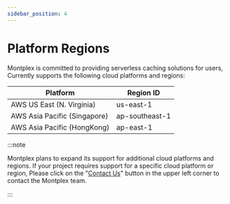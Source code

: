 ```yaml
---
sidebar_position: 4
---
```


# Platform Regions

Montplex is committed to providing serverless caching solutions for users, Currently supports the following cloud platforms and regions:

| Platform                     | Region ID      |
| ---------------------------- | -------------- |
| AWS US East (N. Virginia)    | us-east-1      |
| AWS Asia Pacific (Singapore) | ap-southeast-1 |
| AWS Asia Pacific (HongKong)  | ap-east-1      |


:::note

Montplex plans to expand its support for additional cloud platforms and regions. If your project requires support for a specific cloud platform or region, Please click on the "[Contact Us](../support/contact-us.md)" button in the upper left corner to contact the Montplex team.

:::

